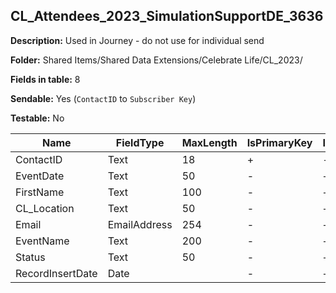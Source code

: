 ## CL_Attendees_2023_SimulationSupportDE_3636

**Description:** Used in Journey - do not use for individual send

**Folder:** Shared Items/Shared Data Extensions/Celebrate Life/CL_2023/

**Fields in table:** 8

**Sendable:** Yes (`ContactID` to `Subscriber Key`)

**Testable:** No

| Name | FieldType | MaxLength | IsPrimaryKey | IsNullable | DefaultValue |
| --- | --- | --- | --- | --- | --- |
| ContactID | Text | 18 | + | - |  |
| EventDate | Text | 50 | - | + |  |
| FirstName | Text | 100 | - | + |  |
| CL_Location | Text | 50 | - | + |  |
| Email | EmailAddress | 254 | - | + |  |
| EventName | Text | 200 | - | + |  |
| Status | Text | 50 | - | + |  |
| RecordInsertDate | Date |  | - | + | GetDate() |
